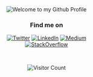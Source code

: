 

<div align="center">
  <img src="https://github.com/BrunnerLivio/brunnerlivio/blob/master/images/welcome.png?raw=true" style="max-width: 100%;" alt="Welcome to my Github Profile" />
  <br />

</div>


<h3 align="center">Find me on</h3>
<p align="center"> <a 
href="" target="_blank"><img alt="Twitter" 
src="https://img.shields.io/badge/twitter-%2312100E.svg?&style=for-the-badge&logo=twitter&logoColor=blue" /></a> <a 
href="https://www.linkedin.com/in/rahilsiddique/" target="_blank"><img alt="LinkedIn" 
src="https://img.shields.io/badge/linkedin-%2312100E.svg?&style=for-the-badge&logo=linkedin&logoColor=blue" /></a> <a 
href="https://medium.com/@siddiquerahil19"_blank"><img alt="Medium" 
src="https://img.shields.io/badge/medium-%2312100E.svg?&style=for-the-badge&logo=medium&logoColor=white" /></a><br><a 
href="https://stackoverflow.com/users/17822183/rahil-siddique?tab=profile" target="_blank"><img alt="StackOverflow" 
src="https://stackoverflow-badge.vercel.app/?userID=17822183" /></a> 
</p>
<br>

<div align="center">

![Visitor Count](https://profile-counter.glitch.me/{Rahilsiddique}/count.svg)

</div>

